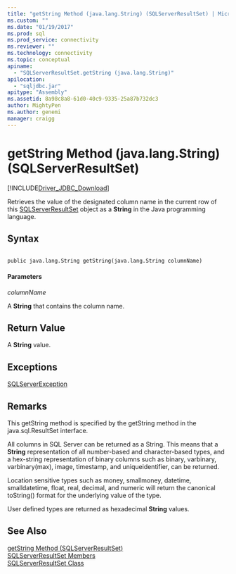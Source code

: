 ```yaml
---
title: "getString Method (java.lang.String) (SQLServerResultSet) | Microsoft Docs"
ms.custom: ""
ms.date: "01/19/2017"
ms.prod: sql
ms.prod_service: connectivity
ms.reviewer: ""
ms.technology: connectivity
ms.topic: conceptual
apiname: 
  - "SQLServerResultSet.getString (java.lang.String)"
apilocation: 
  - "sqljdbc.jar"
apitype: "Assembly"
ms.assetid: 8a98c8a8-61d0-40c9-9335-25a87b732dc3
author: MightyPen
ms.author: genemi
manager: craigg
---
```

# getString Method (java.lang.String) (SQLServerResultSet)
[!INCLUDE[Driver_JDBC_Download](../../../includes/driver_jdbc_download.md)]

  Retrieves the value of the designated column name in the current row of this [SQLServerResultSet](../../../connect/jdbc/reference/sqlserverresultset-class.md) object as a **String** in the Java programming language.  
  
## Syntax  
  
```  
  
public java.lang.String getString(java.lang.String columnName)  
```  
  
#### Parameters  
 *columnName*  
  
 A **String** that contains the column name.  
  
## Return Value  
 A **String** value.  
  
## Exceptions  
 [SQLServerException](../../../connect/jdbc/reference/sqlserverexception-class.md)  
  
## Remarks  
 This getString method is specified by the getString method in the java.sql.ResultSet interface.  
  
 All columns in SQL Server can be returned as a String. This means that a **String** representation of all number-based and character-based types, and a hex-string representation of binary columns such as binary, varbinary, varbinary(max), image, timestamp, and uniqueidentifier, can be returned.  
  
 Location sensitive types such as money, smallmoney, datetime, smalldatetime, float, real, decimal, and numeric will return the canonical toString() format for the underlying value of the type.  
  
 User defined types are returned as hexadecimal **String** values.  
  
## See Also  
 [getString Method &#40;SQLServerResultSet&#41;](../../../connect/jdbc/reference/getstring-method-sqlserverresultset.md)   
 [SQLServerResultSet Members](../../../connect/jdbc/reference/sqlserverresultset-members.md)   
 [SQLServerResultSet Class](../../../connect/jdbc/reference/sqlserverresultset-class.md)  
  
  

